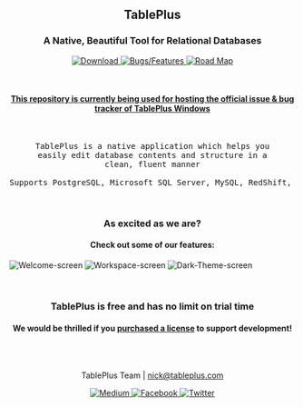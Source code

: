 <h2 align="middle">TablePlus</p>
<h3 align="middle">A Native, Beautiful Tool for Relational Databases</h3>

<p align="center">
    <a href="https://tableplus.com/windows">
        <img src="https://img.shields.io/badge/-Download-ff9600?style=for-the-badge" alt="Download">
    </a>
    <a href="https://github.com/TablePlus/TablePlus-windows/issues">
        <img src="https://img.shields.io/badge/-Bugs%20%2F%20Features-7057ff?style=for-the-badge" alt="Bugs/Features">
    </a>
    <a href="https://github.com/TablePlus/TablePlus-windows/projects/1">
        <img src="https://img.shields.io/badge/-Road%20Map-blue?style=for-the-badge" alt="Road Map">
    </a>
</p>

<br>

<h4 align="middle">
    <u>
        This repository is currently being used for hosting the official issue 
        & bug tracker of TablePlus Windows
    </u>
</h4>

<br>

<pre align="middle">
TablePlus is a native application which helps you
easily edit database contents and structure in a
clean, fluent manner

Supports PostgreSQL, Microsoft SQL Server, MySQL, RedShift, MariaDB, Cassandra, and MongoDB
</pre>

<br>

<h3 align="middle">As excited as we are?</h3>
<h4 align="middle">Check out some of our features:</h4>

![Welcome-screen](https://github.com/TablePlus/TablePlus/blob/master/Resources/welcome-screen.png "Welcome screen")
![Workspace-screen](https://github.com/TablePlus/TablePlus/blob/master/Resources/workspace-light.png "Workspace")
![Dark-Theme-screen](https://github.com/TablePlus/TablePlus/blob/master/Resources/workspace-dark.png "Dark Them screen")

<br>

<h3 align="middle">TablePlus is free and has no limit on trial time</h3>

<h4 align="middle">
    We would be thrilled if you
    <a href="https://tableplus.com/pricing">purchased a license</a>
    to support development!
</h4>

<br>
<br>

<p align="center">
    TablePlus Team | 
    <a href="mailto:nick@tableplus.com">nick@tableplus.com</a>
</p>

<p align="center">
    <a href="https://medium.com/@huyphams">
        <img src="https://img.shields.io/badge/-Medium-03a87c?style=for-the-badge" alt="Medium">
    </a>
    <a href="https://facebook.com/tableplusapp">
        <img src="https://img.shields.io/badge/-Facebook-3b5998?style=for-the-badge" alt="Facebook">
    </a>
    <a href="https://twitter.com/tableplus">
        <img src="https://img.shields.io/badge/-Twitter-00aced?style=for-the-badge" alt="Twitter">
    </a>
</p>
